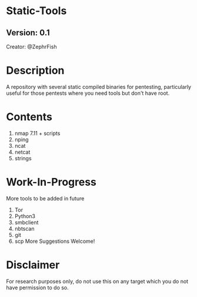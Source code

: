 # Static-Tools 
## Version: 0.1 
Creator: @ZephrFish 

Description
===========
A repository with several static compiled binaries for pentesting, particularly useful for those pentests where you need tools but don't have root.

Contents
========
 1. nmap 7.11 + scripts
 2. nping
 3. ncat
 4. netcat
 5. strings

Work-In-Progress
=================
More tools to be added in future

 1. Tor
 2. Python3
 3. smbclient
 4. nbtscan
 5. git
 6. scp
 More Suggestions Welcome!


# Disclaimer
For research purposes only, do not use this on any target which you do not have permission to do so.
